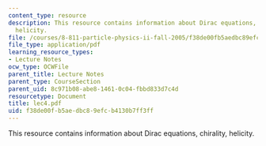 ```yaml
---
content_type: resource
description: This resource contains information about Dirac equations, chirality,
  helicity.
file: /courses/8-811-particle-physics-ii-fall-2005/f38de00fb5aedbc89efcb4130b7ff3ff_lec4.pdf
file_type: application/pdf
learning_resource_types:
- Lecture Notes
ocw_type: OCWFile
parent_title: Lecture Notes
parent_type: CourseSection
parent_uid: 8c971b08-abe8-1461-0c04-fbbd833d7c4d
resourcetype: Document
title: lec4.pdf
uid: f38de00f-b5ae-dbc8-9efc-b4130b7ff3ff
---
```

This resource contains information about Dirac equations, chirality, helicity.

